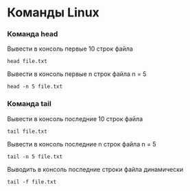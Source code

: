 # Команды Linux

### Команда head

Вывести в консоль первые 10 строк файла

	head file.txt

Вывести в консоль первые n строк файла n = 5

	head -n 5 file.txt

### Команда tail

Вывести в консоль последние 10 строк файла

	tail file.txt

Вывести в консоль последние n строк файла n = 5

	tail -n 5 file.txt

Выводить в консоль последние строки файла динамически

	tail -f file.txt
